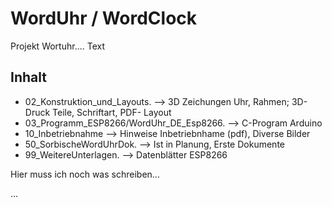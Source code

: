# WordUhr / WordClock

Projekt Wortuhr.... Text

## Inhalt

- 02_Konstruktion_und_Layouts.             --> 3D Zeichungen Uhr, Rahmen; 3D-Druck Teile, Schriftart, PDF- Layout 
- 03_Programm_ESP8266/WordUhr_DE_Esp8266.  --> C-Program Arduino
- 10_Inbetriebnahme        --> Hinweise Inbetriebnhame (pdf), Diverse Bilder
- 50_SorbischeWordUhrDok.  --> Ist in Planung, Erste Dokumente
- 99_WeitereUnterlagen.    --> Datenblätter ESP8266


Hier muss ich noch was schreiben...

...
